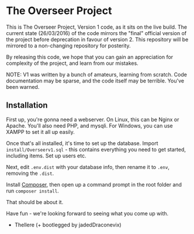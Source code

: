 # The Overseer Project

This is The Overseer Project, Version 1 code, as it sits on the live build. The current state 
(26/03/2016) of the code mirrors the "final" official version of the project before deprecation
in favour of version 2. This repository will be mirrored to a non-changing repository for posterity.

By releasing this code, we hope that you can gain an appreciation for complexity of the project, and 
learn from our mistakes.

NOTE: V1 was written by a bunch of amateurs, learning from scratch. Code documentation may be sparse,
and the code itself may be terrible. You've been warned. 

## Installation

First up, you're gonna need a webserver. On Linux, this can be Nginx or Apache. You'll also need PHP, 
and mysqli. For Windows, you can use XAMPP to set it all up easily.

Once that's all installed, it's time to set up the database. Import `install/Overseerv1.sql` - this
contains everything you need to get started, including items. Set up users etc. 

Next, edit `.env.dist` with your database info, then rename it to `.env`, removing the `.dist`.

Install [Composer](https://getcomposer.org/), then open up a command prompt in the root folder and run `composer install`.

That should be about it. 

Have fun - we're looking forward to seeing what you come up with. 

- Thellere (+ bootlegged by jadedDraconevix)